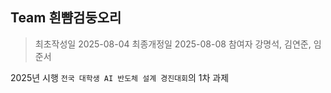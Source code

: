 ## Team 흰뺨검둥오리

> 최초작성일 2025-08-04
> 최종개정일 2025-08-08
> 참여자 강명석, 김연준, 임준서

2025년 시행 `전국 대학생 AI 반도체 설계 경진대회`의 1차 과제
